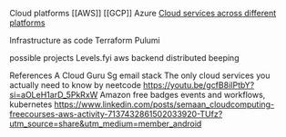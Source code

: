 
Cloud platforms
[[AWS]]
[[GCP]]
Azure
[Cloud services across different platforms](https://www.linkedin.com/posts/alexxubyte_systemdesign-coding-interviewtips-activity-7197615696631996416-ve9w?utm_source=share&utm_medium=member_android)

Infrastructure as code
Terraform
Pulumi

possible projects
Levels.fyi aws backend
distributed beeping

References
A Cloud Guru
Sg email stack
The only cloud services you actually need to know by neetcode https://youtu.be/gcfB8iIPtbY?si=aOLeH1arD_5PkRxW
Amazon free badges
events and workflows, kubernetes
https://www.linkedin.com/posts/semaan_cloudcomputing-freecourses-aws-activity-7137432861502033920-TUfz?utm_source=share&utm_medium=member_android